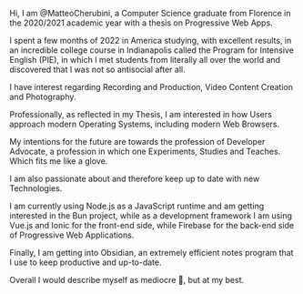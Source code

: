 Hi, I am @MatteoCherubini, a Computer Science graduate from Florence in the 2020/2021 academic year with a thesis on Progressive Web Apps.

I spent a few months of 2022 in America studying, with excellent results, in an incredible college course in Indianapolis called the Program for Intensive English (PIE), in which I met students from literally all over the world and discovered that I was not so antisocial after all.

I have interest regarding Recording and Production, Video Content Creation and Photography.

Professionally, as reflected in my Thesis, I am interested in how Users approach modern Operating Systems, including modern Web Browsers.

My intentions for the future are towards the profession of Developer Advocate, a profession in which one Experiments, Studies and Teaches. Which fits me like a glove.

I am also passionate about and therefore keep up to date with new Technologies.

I am currently using Node.js as a JavaScript runtime and am getting interested in the Bun project, while as a development framework I am using Vue.js and Ionic for the front-end side, while Firebase for the back-end side of Progressive Web Applications.

Finally, I am getting into Obsidian, an extremely efficient notes program that I use to keep productive and up-to-date.

Overall I would describe myself as mediocre :eyes:, but at my best.
